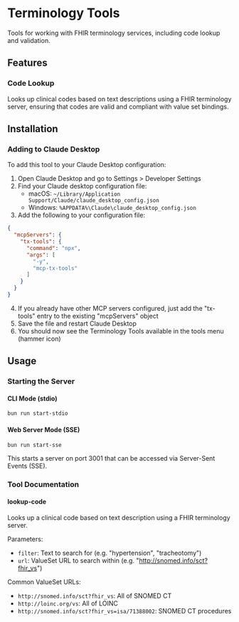 # Terminology Tools

Tools for working with FHIR terminology services, including code lookup and validation.

## Features

### Code Lookup

Looks up clinical codes based on text descriptions using a FHIR terminology server, ensuring that codes are valid and compliant with value set bindings.

## Installation

### Adding to Claude Desktop

To add this tool to your Claude Desktop configuration:

1. Open Claude Desktop and go to Settings > Developer Settings
2. Find your Claude desktop configuration file:
   - macOS: `~/Library/Application Support/Claude/claude_desktop_config.json`
   - Windows: `%APPDATA%\Claude\claude_desktop_config.json`
3. Add the following to your configuration file:

```json
{
  "mcpServers": {
    "tx-tools": {
      "command": "npx",
      "args": [
        "-y",
        "mcp-tx-tools"
      ]
    }
  }
}
```

4. If you already have other MCP servers configured, just add the "tx-tools" entry to the existing "mcpServers" object
5. Save the file and restart Claude Desktop
6. You should now see the Terminology Tools available in the tools menu (hammer icon)

## Usage

### Starting the Server

#### CLI Mode (stdio)

```bash
bun run start-stdio
```

#### Web Server Mode (SSE)

```bash
bun run start-sse
```

This starts a server on port 3001 that can be accessed via Server-Sent Events (SSE).

### Tool Documentation

#### lookup-code

Looks up a clinical code based on text description using a FHIR terminology server.

Parameters:
- `filter`: Text to search for (e.g. "hypertension", "tracheotomy")
- `url`: ValueSet URL to search within (e.g. "http://snomed.info/sct?fhir_vs")

Common ValueSet URLs:
- `http://snomed.info/sct?fhir_vs`: All of SNOMED CT
- `http://loinc.org/vs`: All of LOINC
- `http://snomed.info/sct?fhir_vs=isa/71388002`: SNOMED CT procedures
